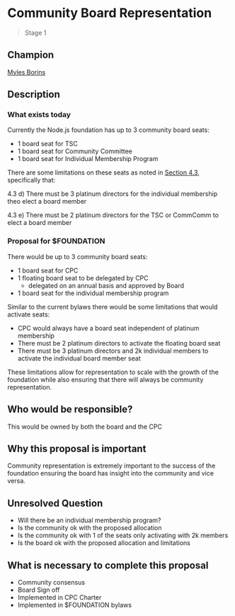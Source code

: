 # Community Board Representation
>  Stage 1

## Champion

[Myles Borins](https://github.com/MylesBorins)

## Description

### What exists today

Currently the Node.js foundation has up to 3 community board seats:

* 1 board seat for TSC
* 1 board seat for Community Committee
* 1 board seat for Individual Membership Program

There are some limitations on these seats as noted in [Section 4.3](https://github.com/nodejs/board/blob/master/by-laws.md#section-43-nomination-election-and-term-of-office-of-directors),
specifically that:

4.3 d) There must be 3 platinum directors for the individual membership theo elect a board member

4.3 e) There must be 2 platinum directors for the TSC or CommComm to elect a board member

### Proposal for $FOUNDATION

There would be up to 3 community board seats:

* 1 board seat for CPC
* 1 floating board seat to be delegated by CPC
  - delegated on an annual basis and approved by Board
* 1 board seat for the individual membership program

Similar to the current bylaws there would be some limitations that would activate seats:

* CPC would always have a board seat independent of platinum membership
* There must be 2 platinum directors to activate the floating board seat
* There must be 3 platinum directors and 2k individual members to activate the individual board member seat

These limitations allow for representation to scale with the growth of the foundation while also ensuring that there
will always be community representation.

## Who would be responsible?

This would be owned by both the board and the CPC

## Why this proposal is important

Community representation is extremely important to the success of the foundation ensuring the board has insight
into the community and vice versa.

## Unresolved Question

* Will there be an individual membership program?
* Is the community ok with the proposed allocation
* Is the community ok with 1 of the seats only activating with 2k members
* Is the board ok with the proposed allocation and limitations

## What is necessary to complete this proposal

* Community consensus
* Board Sign off
* Implemented in CPC Charter
* Implemented in $FOUNDATION bylaws
